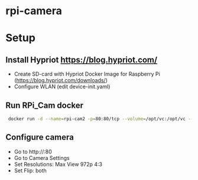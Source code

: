 # rpi-camera

# Setup
## Install Hypriot https://blog.hypriot.com/ 
- Create SD-card with Hypriot Docker Image for Raspberry Pi (https://blog.hypriot.com/downloads/)
- Configure WLAN (edit device-init.yaml)

## Run RPi_Cam docker
```bash
 docker run -d --name=rpi-cam2 -p=80:80/tcp --volume=/opt/vc:/opt/vc --device=/dev/vchiq --device=/dev/vcsm droogmic/rpi-cam-web
```

## Configure camera
- Go to http://<IP>:80
- Go to Camera Settings
- Set Resolutions: Max View 972p 4:3
- Set Flip: both
